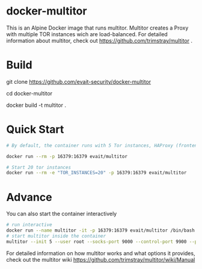 # docker-multitor

This is an Alpine Docker image that runs multitor. Multitor creates a Proxy with multiple TOR instances wich are load-balanced. For detailed information about multitor, check out https://github.com/trimstray/multitor .

# Build
git clone https://github.com/evait-security/docker-multitor

cd docker-multitor

docker build -t multitor .

# Quick Start

```bash
# By default, the container runs with 5 Tor instances, HAProxy (frontend) and Privoxy (broker), which implicate the load balancer. The proxy is set up with port 16379 and the container will be removed after use.

docker run --rm -p 16379:16379 evait/multitor

# Start 20 tor instances
docker run --rm -e "TOR_INSTANCES=20" -p 16379:16379 evait/multitor 
```

# Advance

You can also start the container interactively

```bash
# run interactive
docker run --name multitor -it -p 16379:16379 evait/multitor /bin/bash
# start multitor inside the container
multitor --init 5 --user root --socks-port 9000 --control-port 9900 --proxy privoxy --haproxy
```

For detailed information on how multitor works and what options it provides, check out the multitor wiki https://github.com/trimstray/multitor/wiki/Manual
